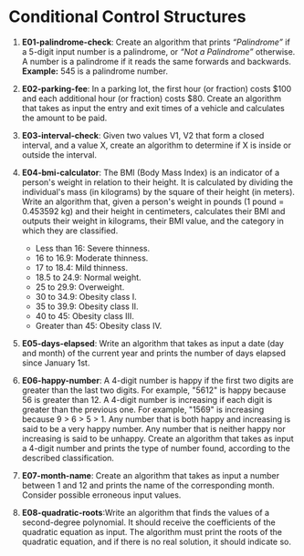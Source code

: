 # Conditional Control Structures

1) **E01-palindrome-check**: Create an algorithm that prints *“Palindrome”* if a 5-digit input number is a palindrome, or *“Not a Palindrome”* otherwise. A number is a palindrome if it reads the same forwards and backwards. **Example:** 545 is a palindrome number.

2) **E02-parking-fee**: In a parking lot, the first hour (or fraction) costs $100 and each additional hour (or fraction) costs $80. Create an algorithm that takes as input the entry and exit times of a vehicle and calculates the amount to be paid.

3) **E03-interval-check**: Given two values V1, V2 that form a closed interval, and a value X, create an algorithm to determine if X is inside or outside the interval.

4) **E04-bmi-calculator**: The BMI (Body Mass Index) is an indicator of a person's weight in relation to their height. It is calculated by dividing the individual's mass (in kilograms) by the square of their height (in meters). Write an algorithm that, given a person's weight in pounds (1 pound = 0.453592 kg) and their height in centimeters, calculates their BMI and outputs their weight in kilograms, their BMI value, and the category in which they are classified.

	- Less than 16: Severe thinness.
	- 16 to 16.9: Moderate thinness.
	- 17 to 18.4: Mild thinness.
	- 18.5 to 24.9: Normal weight.
	- 25 to 29.9: Overweight.
	- 30 to 34.9: Obesity class I.
	- 35 to 39.9: Obesity class II.
	- 40 to 45: Obesity class III.
	- Greater than 45: Obesity class IV.

5) **E05-days-elapsed**: Write an algorithm that takes as input a date (day and month) of the current year and prints the number of days elapsed since January 1st.

6) **E06-happy-number**: A 4-digit number is happy if the first two digits are greater than the last two digits. For example, "5612" is happy because 56 is greater than 12. A 4-digit number is increasing if each digit is greater than the previous one. For example, "1569" is increasing because 9 > 6 > 5 > 1. Any number that is both happy and increasing is said to be a very happy number. Any number that is neither happy nor increasing is said to be unhappy. Create an algorithm that takes as input a 4-digit number and prints the type of number found, according to the described classification.

7) **E07-month-name**: Create an algorithm that takes as input a number between 1 and 12 and prints the name of the corresponding month. Consider possible erroneous input values.

8) **E08-quadratic-roots**:Write an algorithm that finds the values of a second-degree polynomial. It should receive the coefficients of the quadratic equation as input. The algorithm must print the roots of the quadratic equation, and if there is no real solution, it should indicate so.

